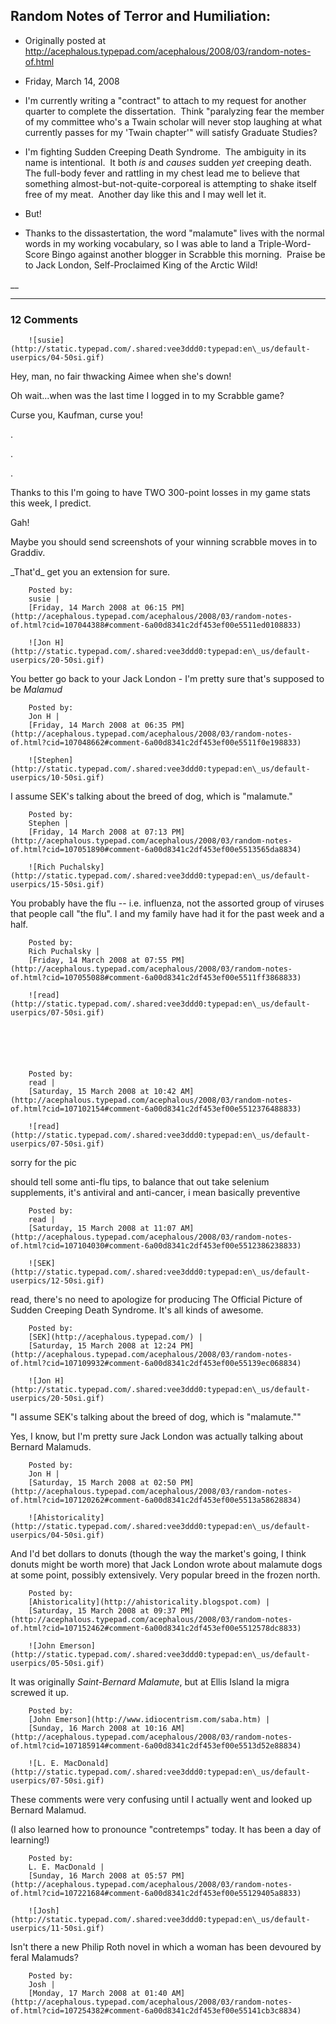## Random Notes of Terror and Humiliation:

 * Originally posted at http://acephalous.typepad.com/acephalous/2008/03/random-notes-of.html
 * Friday, March 14, 2008



*   I'm currently writing a "contract" to attach to my request for another quarter to complete the dissertation.  Think "paralyzing fear the member of my committee who's a Twain scholar will never stop laughing at what currently passes for my 'Twain chapter'" will satisfy Graduate Studies?
*   I'm fighting Sudden Creeping Death Syndrome.  The ambiguity in its name is intentional.  It both _is_ and _causes_ sudden _yet_ creeping death.  The full-body fever and rattling in my chest lead me to believe that something almost-but-not-quite-corporeal is attempting to shake itself free of my meat.  Another day like this and I may well let it.
*   But!
*   Thanks to the dissastertation, the word "malamute" lives with the normal words in my working vocabulary, so I was able to land a Triple-Word-Score Bingo against another blogger in Scrabble this morning.  Praise be to Jack London, Self-Proclaimed King of the Arctic Wild!

__

		

* * *

### 12 Comments 

		

                
[]()

	

		![susie](http://static.typepad.com/.shared:vee3ddd0:typepad:en\_us/default-userpics/04-50si.gif)
	

	

		

Hey, man, no fair thwacking Aimee when she's down! 

Oh wait...when was the last time I logged in to my Scrabble game? 

Curse you, Kaufman, curse you!

.

.

.

Thanks to this I'm going to have TWO 300-point losses in my game stats this week, I predict. 

Gah! 

Maybe you should send screenshots of your winning scrabble moves in to Graddiv. 

\_That'd\_ get you an extension for sure.

	

		Posted by:
		susie |
		[Friday, 14 March 2008 at 06:15 PM](http://acephalous.typepad.com/acephalous/2008/03/random-notes-of.html?cid=107044388#comment-6a00d8341c2df453ef00e5511ed0108833)

[]()

	

		![Jon H](http://static.typepad.com/.shared:vee3ddd0:typepad:en\_us/default-userpics/20-50si.gif)
	

	

		

You better go back to your Jack London - I'm pretty sure that's supposed to be _Malamud_

	

		Posted by:
		Jon H |
		[Friday, 14 March 2008 at 06:35 PM](http://acephalous.typepad.com/acephalous/2008/03/random-notes-of.html?cid=107048662#comment-6a00d8341c2df453ef00e5511f0e198833)

[]()

	

		![Stephen](http://static.typepad.com/.shared:vee3ddd0:typepad:en\_us/default-userpics/10-50si.gif)
	

	

		

I assume SEK's talking about the breed of dog, which is "malamute."

	

		Posted by:
		Stephen |
		[Friday, 14 March 2008 at 07:13 PM](http://acephalous.typepad.com/acephalous/2008/03/random-notes-of.html?cid=107051890#comment-6a00d8341c2df453ef00e5513565da8834)

[]()

	

		![Rich Puchalsky](http://static.typepad.com/.shared:vee3ddd0:typepad:en\_us/default-userpics/15-50si.gif)
	

	

		

You probably have the flu -- i.e. influenza, not the assorted group of viruses that people call "the flu".  I and my family have had it for the past week and a half.

	

		Posted by:
		Rich Puchalsky |
		[Friday, 14 March 2008 at 07:55 PM](http://acephalous.typepad.com/acephalous/2008/03/random-notes-of.html?cid=107055088#comment-6a00d8341c2df453ef00e5511ff3868833)

[]()

	

		![read](http://static.typepad.com/.shared:vee3ddd0:typepad:en\_us/default-userpics/07-50si.gif)
	

	

		

		Posted by:
		read |
		[Saturday, 15 March 2008 at 10:42 AM](http://acephalous.typepad.com/acephalous/2008/03/random-notes-of.html?cid=107102154#comment-6a00d8341c2df453ef00e5512376488833)

[]()

	

		![read](http://static.typepad.com/.shared:vee3ddd0:typepad:en\_us/default-userpics/07-50si.gif)
	

	

		

sorry for the pic   

should tell some anti-flu tips, to balance that out take selenium supplements, it's antiviral and anti-cancer, i mean basically preventive

	

		Posted by:
		read |
		[Saturday, 15 March 2008 at 11:07 AM](http://acephalous.typepad.com/acephalous/2008/03/random-notes-of.html?cid=107104030#comment-6a00d8341c2df453ef00e5512386238833)

[]()

	

		![SEK](http://static.typepad.com/.shared:vee3ddd0:typepad:en\_us/default-userpics/12-50si.gif)
	

	

		

read, there's no need to apologize for producing The Official Picture of Sudden Creeping Death Syndrome.  It's all kinds of awesome.

	

		Posted by:
		[SEK](http://acephalous.typepad.com/) |
		[Saturday, 15 March 2008 at 12:24 PM](http://acephalous.typepad.com/acephalous/2008/03/random-notes-of.html?cid=107109932#comment-6a00d8341c2df453ef00e55139ec068834)

[]()

	

		![Jon H](http://static.typepad.com/.shared:vee3ddd0:typepad:en\_us/default-userpics/20-50si.gif)
	

	

		

"I assume SEK's talking about the breed of dog, which is "malamute.""

Yes, I know, but I'm pretty sure Jack London was actually talking about Bernard Malamuds.

	

		Posted by:
		Jon H |
		[Saturday, 15 March 2008 at 02:50 PM](http://acephalous.typepad.com/acephalous/2008/03/random-notes-of.html?cid=107120262#comment-6a00d8341c2df453ef00e5513a58628834)

[]()

	

		![Ahistoricality](http://static.typepad.com/.shared:vee3ddd0:typepad:en\_us/default-userpics/04-50si.gif)
	

	

		

And I'd bet dollars to donuts (though the way the market's going, I think donuts might be worth more) that Jack London wrote about malamute dogs at some point, possibly extensively. Very popular breed in the frozen north.

	

		Posted by:
		[Ahistoricality](http://ahistoricality.blogspot.com) |
		[Saturday, 15 March 2008 at 09:37 PM](http://acephalous.typepad.com/acephalous/2008/03/random-notes-of.html?cid=107152462#comment-6a00d8341c2df453ef00e5512578dc8833)

[]()

	

		![John Emerson](http://static.typepad.com/.shared:vee3ddd0:typepad:en\_us/default-userpics/05-50si.gif)
	

	

		

It was originally _Saint-Bernard Malamute_, but at Ellis Island la migra screwed it up. 

	

		Posted by:
		[John Emerson](http://www.idiocentrism.com/saba.htm) |
		[Sunday, 16 March 2008 at 10:16 AM](http://acephalous.typepad.com/acephalous/2008/03/random-notes-of.html?cid=107185914#comment-6a00d8341c2df453ef00e5513d52e88834)

[]()

	

		![L. E. MacDonald](http://static.typepad.com/.shared:vee3ddd0:typepad:en\_us/default-userpics/07-50si.gif)
	

	

		

These comments were very confusing until I actually went and looked up Bernard Malamud.

(I also learned how to pronounce "contretemps" today.  It has been a day of learning!)

	

		Posted by:
		L. E. MacDonald |
		[Sunday, 16 March 2008 at 05:57 PM](http://acephalous.typepad.com/acephalous/2008/03/random-notes-of.html?cid=107221684#comment-6a00d8341c2df453ef00e55129405a8833)

[]()

	

		![Josh](http://static.typepad.com/.shared:vee3ddd0:typepad:en\_us/default-userpics/11-50si.gif)
	

	

		

Isn't there a new Philip Roth novel in which a woman has been devoured by feral Malamuds?

	

		Posted by:
		Josh |
		[Monday, 17 March 2008 at 01:40 AM](http://acephalous.typepad.com/acephalous/2008/03/random-notes-of.html?cid=107254382#comment-6a00d8341c2df453ef00e55141cb3c8834)

		

        
